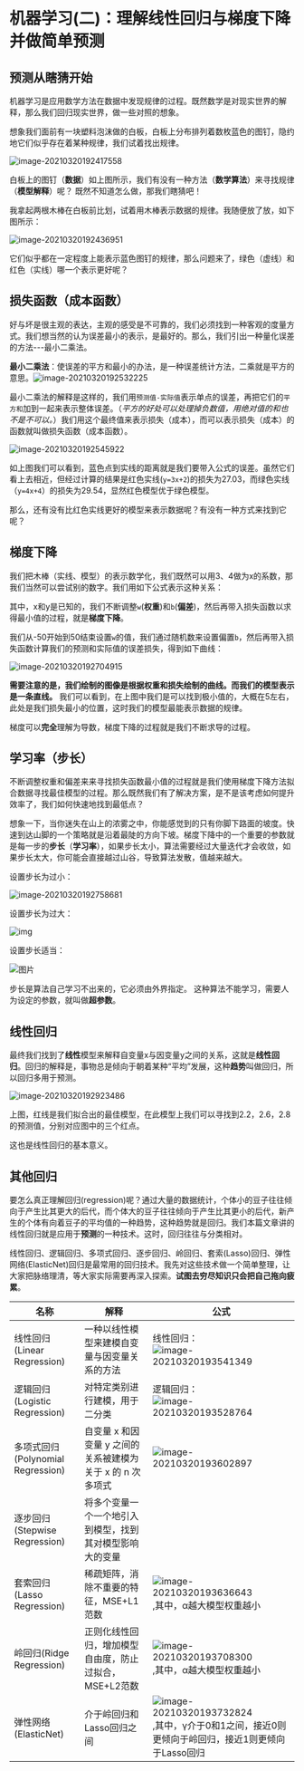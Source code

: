 # 机器学习(二)：理解线性回归与梯度下降并做简单预测

## 预测从瞎猜开始

机器学习是应用数学方法在数据中发现规律的过程。既然数学是对现实世界的解释，那么我们回归现实世界，做一些对照的想象。

想象我们面前有一块塑料泡沫做的白板，白板上分布排列着数枚蓝色的图钉，隐约地它们似乎存在着某种规律，我们试着找出规律。

![image-20210320192417558](https://i.loli.net/2021/03/20/EHAGKYN4iCgUoPT.png)

白板上的图钉（**数据**）如上图所示，我们有没有一种方法（**数学算法**）来寻找规律（**模型解释**）呢？ 既然不知道怎么做，那我们瞎猜吧！

我拿起两根木棒在白板前比划，试着用木棒表示数据的规律。我随便放了放，如下图所示：

![image-20210320192436951](https://i.loli.net/2021/03/20/RiBG5uHTYxMQ2DZ.png)

它们似乎都在一定程度上能表示蓝色图钉的规律，那么问题来了，绿色（虚线）和红色（实线）哪一个表示更好呢？

## 损失函数（成本函数）

好与坏是很主观的表达，主观的感受是不可靠的，我们必须找到一种客观的度量方式。我们想当然的认为误差最小的表示，是最好的。那么，我们引出一种量化误差的方法---最小二乘法。

**最小二乘法**：使误差的平方和最小的办法，是一种误差统计方法，二乘就是平方的意思。![image-20210320192532225](https://i.loli.net/2021/03/20/RraU3AIKNOhedbk.png)

最小二乘法的解释是这样的，我们用`预测值-实际值`表示单点的误差，再把它们的`平方和`加到一起来表示整体误差。（*平方的好处可以处理掉负数值，用绝对值的和也不是不可以。*）我们用这个最终值来表示损失（成本），而可以表示损失（成本）的函数就叫做损失函数（成本函数）。

![image-20210320192545922](https://i.loli.net/2021/03/20/mnkIsBDfV7ZK13Q.png)

如上图我们可以看到，蓝色点到实线的距离就是我们要带入公式的误差。虽然它们看上去相近，但经过计算的结果是红色实线(`y=3x+2`)的损失为27.03，而绿色实线（`y=4x+4`）的损失为29.54，显然红色模型优于绿色模型。

那么，还有没有比红色实线更好的模型来表示数据呢？有没有一种方式来找到它呢？

## 梯度下降

我们把木棒（实线、模型）的表示数学化，我们既然可以用3、4做为x的系数，那我们当然可以尝试别的数字。我们用如下公式表示这种关系：



其中，x和y是已知的，我们不断调整`w`(**权重**)和`b`(**偏差**)，然后再带入损失函数以求得最小值的过程，就是**梯度下降**。

我们从-50开始到50结束设置`w`的值，我们通过随机数来设置偏置`b`，然后再带入损失函数计算我们的预测和实际值的误差损失，得到如下曲线：

![image-20210320192704915](https://i.loli.net/2021/03/20/wjBCbXznO6rK9QW.png)

**需要注意的是，我们绘制的图像是根据权重和损失绘制的曲线。而我们的模型表示是一条直线。**
我们可以看到，在上图中我们是可以找到极小值的，大概在5左右，此处是我们损失最小的位置，这时我们的模型最能表示数据的规律。

梯度可以**完全**理解为导数，梯度下降的过程就是我们不断求导的过程。

## 学习率（步长）

不断调整权重和偏差来来寻找损失函数最小值的过程就是我们使用梯度下降方法拟合数据寻找最佳模型的过程。那么既然我们有了解决方案，是不是该考虑如何提升效率了，我们如何快速地找到最低点？

想象一下，当你迷失在山上的浓雾之中，你能感觉到的只有你脚下路面的坡度。快速到达山脚的一个策略就是沿着最陡的方向下坡。梯度下降中的一个重要的参数就是每一步的**步长**（**学习率**），如果步长太小，算法需要经过大量迭代才会收敛，如果步长太大，你可能会直接越过山谷，导致算法发散，值越来越大。

设置步长为过小：

![image-20210320192758681](https://i.loli.net/2021/03/20/xoFKyMS7bNtQWm3.png)

设置步长为过大：

![img](https://i.loli.net/2021/03/20/lJIxo6U5bVD13Cy.gif)

设置步长适当：

![图片](https://i.loli.net/2021/03/20/Pbixq4yRBfXSFen.gif)

步长是算法自己学习不出来的，它必须由外界指定。
这种算法不能学习，需要人为设定的参数，就叫做**超参数**。

## 线性回归

最终我们找到了**线性**模型来解释自变量x与因变量y之间的关系，这就是**线性回归**。回归的解释是，事物总是倾向于朝着某种“平均”发展，这种**趋势**叫做回归，所以回归多用于预测。

![image-20210320192923486](https://i.loli.net/2021/03/20/DViIOC9FAeQsW2H.png)

上图，红线是我们拟合出的最佳模型，在此模型上我们可以寻找到2.2，2.6，2.8的预测值，分别对应图中的三个红点。

这也是线性回归的基本意义。

## 其他回归

要怎么真正理解回归(regression)呢？通过大量的数据统计，个体小的豆子往往倾向于产生比其更大的后代，而个体大的豆子往往倾向于产生比其更小的后代，新产生的个体有向着豆子的平均值的一种趋势，这种趋势就是回归。我们本篇文章讲的线性回归就是应用于**预测**的一种技术。这时，回归往往与分类相对。

线性回归、逻辑回归、多项式回归、逐步回归、岭回归、套索(Lasso)回归、弹性网络(ElasticNet)回归是最常用的回归技术。我先对这些技术做一个简单整理，让大家把脉络理清，等大家实际需要再深入探索。**试图去穷尽知识只会把自己拖向疲累**。

| 名称                              | 解释                                                       | 公式                                                         |
| --------------------------------- | ---------------------------------------------------------- | ------------------------------------------------------------ |
| 线性回归(Linear Regression)       | 一种以线性模型来建模自变量与因变量关系的方法               | 线性回归：![image-20210320193541349](https://i.loli.net/2021/03/20/VrmKfUnpXTBuY5Q.png) |
| 逻辑回归(Logistic Regression)     | 对特定类别进行建模，用于二分类                             | 逻辑回归：![image-20210320193528764](https://i.loli.net/2021/03/20/rTbqOokvGyCHBns.png) |
| 多项式回归(Polynomial Regression) | 自变量 x 和因变量 y 之间的关系被建模为关于 x 的 n 次多项式 | ![image-20210320193602897](https://i.loli.net/2021/03/20/IrwqRTDz7V6CUvs.png) |
| 逐步回归(Stepwise Regression)     | 将多个变量一个一个地引入到模型，找到其对模型影响大的变量   |                                                              |
| 套索回归(Lasso Regression)        | 稀疏矩阵，消除不重要的特征，MSE+L1范数                     | ![image-20210320193636643](https://i.loli.net/2021/03/20/ElZbVYFSvxeqdwM.png),其中，α越大模型权重越小 |
| 岭回归(Ridge Regression)          | 正则化线性回归，增加模型自由度，防止过拟合，MSE+L2范数     | ![image-20210320193708300](https://i.loli.net/2021/03/20/21FTB9pSZPWnzVg.png),其中，α越大模型权重越小 |
| 弹性网络(ElasticNet)              | 介于岭回归和Lasso回归之间                                  | ![image-20210320193732824](https://i.loli.net/2021/03/20/f4noicLY2Caxrh5.png),其中，γ介于0和1之间，接近0则更倾向于岭回归，接近1则更倾向于Lasso回归 |


